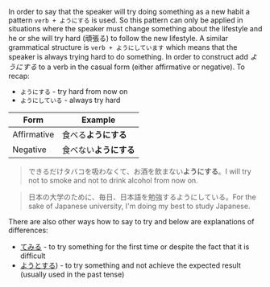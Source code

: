 In order to say that the speaker will try doing something as a new habit a pattern `verb + ようにする` is used. So this pattern can only be applied in situations where the speaker must change something about the lifestyle and he or she will try hard (頑張る) to follow the new lifestyle. A similar grammatical structure is `verb + ようにしています` which means that the speaker is always trying hard to do something.
In order to construct add *ようにする* to a verb in the casual form (either affirmative or negative).
To recap:
- `ようにする` - try hard from now on
- `ようにしている` - always try hard

|Form|Example|
|-|-|
|Affirmative|食べる**ようにする**|
|Negative|食べない**ようにする**|

>できるだけタバコを吸わなくて、お酒を飲まない**ようにする**。I will try not to smoke and not to drink alcohol from now on.

>日本の大学のために、毎日、日本語を勉強するようにしている。For the sake of Japanese university, I'm doing my best to study Japanese.

There are also other ways how to say to try and below are explanations of differences:
- [てみる](120) - to try something for the first time or despite the fact that it is difficult
- [ようとする](-1)) - to try something and not achieve the expected result (usually used in the past tense)